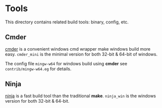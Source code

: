 # Tools

[cmder_url]: https://github.com/cmderdev/cmder
[ninja_url]: https://github.com/ninja-build/ninja

This directory contains related build tools: binary, config, etc.

## Cmder

[cmder][cmder_url] is a convenient windows cmd wrapper make windows build more easy.
`cmder_mini` is the minimal version for both 32-bit & 64-bit of windows.

The config file `mingw-w64` for windows build using **cmder** see `contrib/mingw-w64.eg`
for details.

## Ninja

[ninja][ninja_url] is a fast build tool than the traditional **make**.
`ninja_win` is the windows version for both 32-bit & 64-bit.